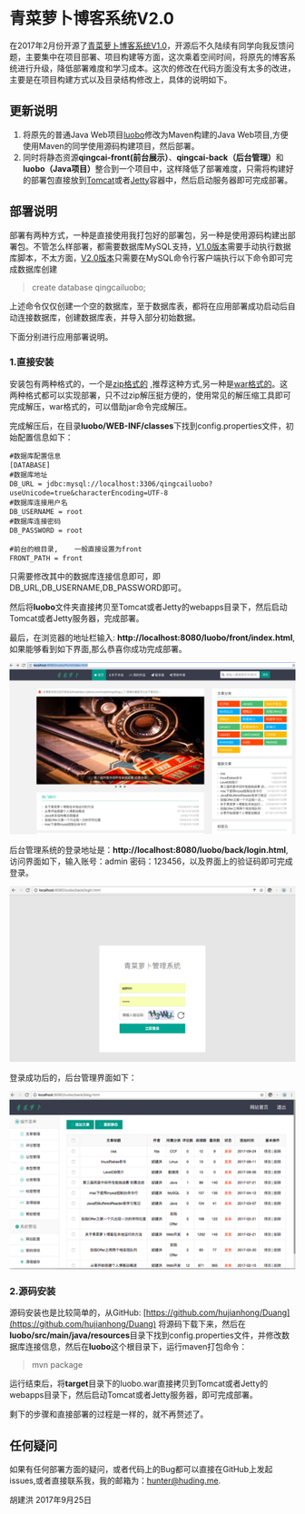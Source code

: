 # 青菜萝卜博客系统V2.0

在2017年2月份开源了[青菜萝卜博客系统V1.0](https://github.com/hujianhong/blog)，开源后不久陆续有同学向我反馈问题，主要集中在项目部署、项目构建等方面，这次乘着空间时间，将原先的博客系统进行升级，降低部署难度和学习成本。这次的修改在代码方面没有太多的改进，主要是在项目构建方式以及目录结构修改上，具体的说明如下。

## 更新说明

1. 将原先的普通Java Web项目[luobo](https://github.com/hujianhong/blog/tree/master/luobo)修改为Maven构建的Java Web项目,方便使用Maven的同学使用源码构建项目，然后部署。
2. 同时将静态资源<strong>qingcai-front(前台展示）</strong>、<strong>qingcai-back（后台管理）</strong>和<strong>luobo（Java项目）</strong>整合到一个项目中，这样降低了部署难度，只需将构建好的部署包直接放到[Tomcat](http://tomcat.apache.org/)或者[Jetty](http://www.eclipse.org/jetty/)容器中，然后启动服务器即可完成部署。


## 部署说明

部署有两种方式，一种是直接使用我打包好的部署包，另一种是使用源码构建出部署包。不管怎么样部署，都需要数据库MySQL支持，[V1.0版本](https://github.com/hujianhong/blog)需要手动执行数据库脚本，不太方面，[V2.0版本](https://github.com/hujianhong/Duang)只需要在MySQL命令行客户端执行以下命令即可完成数据库创建

> create database qingcailuobo;

上述命令仅仅创建一个空的数据库，至于数据库表，都将在应用部署成功启动后自动连接数据库，创建数据库表，并导入部分初始数据。



下面分别进行应用部署说明。


### 1.直接安装

安装包有两种格式的，一个是[zip格式的](http://www.huding.name/qingcailuobo.zip) ,推荐这种方式,另一种是[war格式的](http://www.huding.name/qingcailuobo.war)。这两种格式都可以实现部署，只不过zip解压挺方便的，使用常见的解压缩工具即可完成解压，war格式的，可以借助jar命令完成解压。

完成解压后，在目录<strong>luobo/WEB-INF/classes</strong>下找到config.properties文件，初始配置信息如下：

```
#数据库配置信息
[DATABASE]
#数据库地址
DB_URL = jdbc:mysql://localhost:3306/qingcailuobo?useUnicode=true&characterEncoding=UTF-8
#数据库连接用户名
DB_USERNAME = root
#数据库连接密码
DB_PASSWORD = root

#前台的根目录,	一般直接设置为front
FRONT_PATH = front

```

只需要修改其中的数据库连接信息即可，即DB_URL,DB_USERNAME,DB_PASSWORD即可。


然后将<strong>luobo</strong>文件夹直接拷贝至Tomcat或者Jetty的webapps目录下，然后启动Tomcat或者Jetty服务器，完成部署。


最后，在浏览器的地址栏输入: <strong>http://localhost:8080/luobo/front/index.html</strong>,如果能够看到如下界面,那么恭喜你成功完成部署。

![博客系统前台截图](front_screenshot.png)


后台管理系统的登录地址是：<strong>http://localhost:8080/luobo/back/login.html</strong>,访问界面如下，输入账号：admin 密码：123456，以及界面上的验证码即可完成登录。

![博客系统后台登录界面](back_screenshot.png)


登录成功后的，后台管理界面如下：

![博客系统后台管理界面](admin_screenshot.png)



### 2.源码安装


源码安装也是比较简单的，从GitHub: [https://github.com/hujianhong/Duang](https://github.com/hujianhong/Duang) 将源码下载下来，然后在<strong>luobo/src/main/java/resources</strong>目录下找到config.properties文件，并修改数据库连接信息，然后在<strong>luobo</strong>这个根目录下，运行maven打包命令：

> mvn package

运行结束后，将<strong>target</strong>目录下的luobo.war直接拷贝到Tomcat或者Jetty的webapps目录下，然后启动Tomcat或者Jetty服务器，即可完成部署。

剩下的步骤和直接部署的过程是一样的，就不再赘述了。


## 任何疑问

如果有任何部署方面的疑问，或者代码上的Bug都可以直接在GitHub上发起issues,或者直接联系我，我的邮箱为：hunter@huding.me.

胡建洪 2017年9月25日
